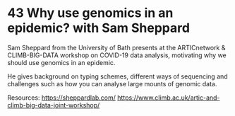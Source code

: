 # 43 Why use genomics in an epidemic? with Sam Sheppard

Sam Sheppard from the University of Bath presents at the ARTICnetwork &amp; CLIMB-BIG-DATA workshop on COVID-19 data analysis, motivating why we should use genomics in an epidemic.

He gives background on typing schemes, different ways of sequencing and challenges such as how you can analyse large mounts of genomic data.

Resources:
https://sheppardlab.com/
https://www.climb.ac.uk/artic-and-climb-big-data-joint-workshop/

